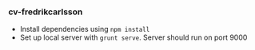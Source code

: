 ### cv-fredrikcarlsson

* Install dependencies using `npm install`
* Set up local server with `grunt serve`. Server should run on port 9000

